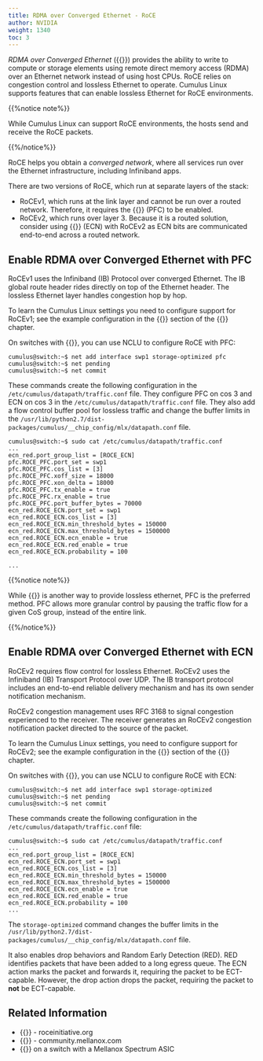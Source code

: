 ```yaml
---
title: RDMA over Converged Ethernet - RoCE
author: NVIDIA
weight: 1340
toc: 3
---
```

*RDMA over Converged Ethernet* ({{<exlink url="https://en.wikipedia.org/wiki/RDMA_over_Converged_Ethernet" text="RoCE">}}) provides the ability to write to compute or storage elements using remote direct memory access (RDMA) over an Ethernet network instead of using host CPUs. RoCE relies on congestion control and lossless Ethernet to operate. Cumulus Linux supports features that can enable lossless Ethernet for RoCE environments. 

{{%notice note%}}

While Cumulus Linux can support RoCE environments, the hosts send and receive the RoCE packets.

{{%/notice%}}

RoCE helps you obtain a *converged network*, where all services run over the Ethernet infrastructure, including Infiniband apps.

There are two versions of RoCE, which run at separate layers of the stack:

- RoCEv1, which runs at the link layer and cannot be run over a routed network. Therefore, it requires the {{<link url="Buffer-and-Queue-Management#priority-flow-control" text="priority flow control">}} (PFC) to be enabled.
- RoCEv2, which runs over layer 3. Because it is a routed solution, consider using {{<link url="Buffer-and-Queue-Management#congestion-notification" text="explicit congestion notification">}} (ECN) with RoCEv2 as ECN bits are communicated end-to-end across a routed network.

## Enable RDMA over Converged Ethernet with PFC

RoCEv1 uses the Infiniband (IB) Protocol over converged Ethernet. The IB global route header rides directly on top of the Ethernet header. The lossless Ethernet layer handles congestion hop by hop.

To learn the Cumulus Linux settings you need to configure support for RoCEv1; see the example configuration in the {{<link url="Buffer-and-Queue-Management#priority-flow-control" text="PFC">}} section of the {{<link url="Buffer-and-Queue-Management">}} chapter.

On switches with {{<exlink url="https://cumulusnetworks.com/products/hardware-compatibility-list/?asic%5B0%5D=Mellanox%20Spectrum&asic%5B1%5D=Mellanox%20Spectrum_A1" text="Spectrum ASICs">}}, you can use NCLU to configure RoCE with PFC:

```
cumulus@switch:~$ net add interface swp1 storage-optimized pfc
cumulus@switch:~$ net pending
cumulus@switch:~$ net commit
```

These commands create the following configuration in the `/etc/cumulus/datapath/traffic.conf` file. They configure PFC on cos 3 and ECN on cos 3 in the `/etc/cumulus/datapath/traffic.conf` file. They also add a flow control buffer pool for lossless traffic and change the buffer limits in the `/usr/lib/python2.7/dist-packages/cumulus/__chip_config/mlx/datapath.conf` file.

```
cumulus@switch:~$ sudo cat /etc/cumulus/datapath/traffic.conf
...
ecn_red.port_group_list = [ROCE_ECN]
pfc.ROCE_PFC.port_set = swp1
pfc.ROCE_PFC.cos_list = [3]
pfc.ROCE_PFC.xoff_size = 18000
pfc.ROCE_PFC.xon_delta = 18000
pfc.ROCE_PFC.tx_enable = true
pfc.ROCE_PFC.rx_enable = true
pfc.ROCE_PFC.port_buffer_bytes = 70000
ecn_red.ROCE_ECN.port_set = swp1
ecn_red.ROCE_ECN.cos_list = [3]
ecn_red.ROCE_ECN.min_threshold_bytes = 150000
ecn_red.ROCE_ECN.max_threshold_bytes = 1500000
ecn_red.ROCE_ECN.ecn_enable = true
ecn_red.ROCE_ECN.red_enable = true
ecn_red.ROCE_ECN.probability = 100

...
```

{{%notice note%}}

While {{<link url="Buffer-and-Queue-Management#link-pause" text="link pause">}} is another way to provide lossless ethernet, PFC is the preferred method. PFC allows more granular control by pausing the traffic flow for a given CoS group, instead of the entire link.

{{%/notice%}}

## Enable RDMA over Converged Ethernet with ECN

RoCEv2 requires flow control for lossless Ethernet. RoCEv2 uses the Infiniband (IB) Transport Protocol over UDP. The IB transport protocol includes an end-to-end reliable delivery mechanism and has its own sender notification mechanism.

RoCEv2 congestion management uses RFC 3168 to signal congestion experienced to the receiver. The receiver generates an RoCEv2 congestion notification packet directed to the source of the packet.

To learn the Cumulus Linux settings, you need to configure support for RoCEv2; see the example configuration in the {{<link url="Buffer-and-Queue-Management#congestion-notification" text="ECN">}} section of the {{<link url="Buffer-and-Queue-Management">}} chapter.

On switches with {{<exlink url="https://cumulusnetworks.com/products/hardware-compatibility-list/?asic%5B0%5D=Mellanox%20Spectrum&asic%5B1%5D=Mellanox%20Spectrum_A1" text="Spectrum ASICs">}}, you can use NCLU to configure RoCE with ECN:

```
cumulus@switch:~$ net add interface swp1 storage-optimized
cumulus@switch:~$ net pending
cumulus@switch:~$ net commit
```

These commands create the following configuration in the `/etc/cumulus/datapath/traffic.conf` file:

```
cumulus@switch:~$ sudo cat /etc/cumulus/datapath/traffic.conf
...
ecn_red.port_group_list = [ROCE_ECN]
ecn_red.ROCE_ECN.port_set = swp1
ecn_red.ROCE_ECN.cos_list = [3]
ecn_red.ROCE_ECN.min_threshold_bytes = 150000
ecn_red.ROCE_ECN.max_threshold_bytes = 1500000
ecn_red.ROCE_ECN.ecn_enable = true
ecn_red.ROCE_ECN.red_enable = true
ecn_red.ROCE_ECN.probability = 100
...
```

The `storage-optimized` command changes the buffer limits in the `/usr/lib/python2.7/dist-packages/cumulus/__chip_config/mlx/datapath.conf` file.

It also enables drop behaviors and Random Early Detection (RED). RED identifies packets that have been added to a long egress queue. The ECN action marks the packet and forwards it, requiring the packet to be ECT-capable. However, the drop action drops the packet, requiring the packet to **not** be ECT-capable.

## Related Information

- {{<exlink url="http://www.roceinitiative.org/roce-introduction/" text="RoCE introduction">}} - roceinitiative.org
- {{<exlink url="https://community.mellanox.com/s/article/understanding-rocev2-congestion-management" text="RoCEv2 congestion management">}} - community.mellanox.com
- {{<exlink url="https://community.mellanox.com/s/article/lossless-roce-configuration-for-spectrum-based-cumulus-switches-in-dscp-based-qos-mode" text="Configuring RoCE over a DSCP-based lossless network">}} on a switch with a Mellanox Spectrum ASIC
